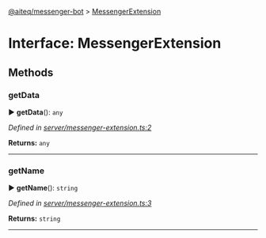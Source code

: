 [@aiteq/messenger-bot](../README.md) > [MessengerExtension](../interfaces/messengerextension.md)



# Interface: MessengerExtension


## Methods
<a id="getdata"></a>

###  getData

► **getData**(): `any`




*Defined in [server/messenger-extension.ts:2](https://github.com/aiteq/messenger-bot/blob/a540dbb/src/server/messenger-extension.ts#L2)*





**Returns:** `any`





___

<a id="getname"></a>

###  getName

► **getName**(): `string`




*Defined in [server/messenger-extension.ts:3](https://github.com/aiteq/messenger-bot/blob/a540dbb/src/server/messenger-extension.ts#L3)*





**Returns:** `string`





___


